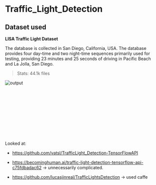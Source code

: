 # Traffic_Light_Detection

## Dataset used

**LISA Traffic Light Dataset**

The database is collected in San Diego, California, USA. The database provides four day-time and two night-time sequences primarily used for testing, providing 23 minutes and 25 seconds of driving in Pacific Beach and La Jolla, San Diego.

> Stats: 44.1k files 


![output](https://github.com/annimukherjee/Traffic_Light_Detection_IoT/assets/85307430/9b77baf4-2a9d-403c-b568-73946ea7bf87)




<br>
<br>
<br>
<br>
<br>
<br>
<br>
<br>
<br>




Looked at:
- https://github.com/vatsl/TrafficLight_Detection-TensorFlowAPI
- https://becominghuman.ai/traffic-light-detection-tensorflow-api-c75fdbadac62
-> unnecessarily complicated. 
  
- https://github.com/lucasjinreal/TrafficLightsDetection -> used caffe

  
